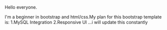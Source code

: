 Hello everyone.


I'm a beginner in bootstrap and html/css.My plan for this bootstrap template is:
1.MySQL Integration
2.Responsive UI
...i will update this constantly
